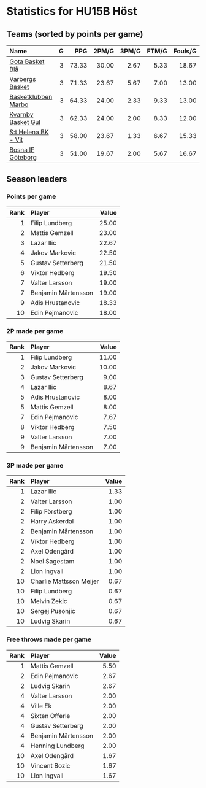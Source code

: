 # Statistics for HU15B Höst

## Teams (sorted by points per game)

| Name | G | PPG | 2PM/G | 3PM/G | FTM/G | Fouls/G |
|:-----|--:|----:|------:|------:|------:|--------:|
| [Gota Basket Blå](hu15b_höst_team_1.md) | 3 | 73.33 | 30.00 | 2.67 | 5.33 | 18.67 |
| [Varbergs Basket](hu15b_höst_team_2.md) | 3 | 71.33 | 23.67 | 5.67 | 7.00 | 13.00 |
| [Basketklubben Marbo](hu15b_höst_team_3.md) | 3 | 64.33 | 24.00 | 2.33 | 9.33 | 13.00 |
| [Kvarnby Basket Gul](hu15b_höst_team_4.md) | 3 | 62.33 | 24.00 | 2.00 | 8.33 | 12.00 |
| [S:t Helena BK - Vit](hu15b_höst_team_5.md) | 3 | 58.00 | 23.67 | 1.33 | 6.67 | 15.33 |
| [Bosna IF Göteborg](hu15b_höst_team_6.md) | 3 | 51.00 | 19.67 | 2.00 | 5.67 | 16.67 |

## Season leaders

### Points per game

| Rank | Player | Value |
|----:|:-------|------:|
| 1 | Filip Lundberg | 25.00 |
| 2 | Mattis Gemzell | 23.00 |
| 3 | Lazar Ilic | 22.67 |
| 4 | Jakov Markovic | 22.50 |
| 5 | Gustav Setterberg | 21.50 |
| 6 | Viktor Hedberg | 19.50 |
| 7 | Valter Larsson | 19.00 |
| 7 | Benjamin Mårtensson | 19.00 |
| 9 | Adis Hrustanovic | 18.33 |
| 10 | Edin Pejmanovic | 18.00 |

### 2P made per game

| Rank | Player | Value |
|----:|:-------|------:|
| 1 | Filip Lundberg | 11.00 |
| 2 | Jakov Markovic | 10.00 |
| 3 | Gustav Setterberg | 9.00 |
| 4 | Lazar Ilic | 8.67 |
| 5 | Adis Hrustanovic | 8.00 |
| 5 | Mattis Gemzell | 8.00 |
| 7 | Edin Pejmanovic | 7.67 |
| 8 | Viktor Hedberg | 7.50 |
| 9 | Valter Larsson | 7.00 |
| 9 | Benjamin Mårtensson | 7.00 |

### 3P made per game

| Rank | Player | Value |
|----:|:-------|------:|
| 1 | Lazar Ilic | 1.33 |
| 2 | Valter Larsson | 1.00 |
| 2 | Filip Förstberg | 1.00 |
| 2 | Harry Askerdal | 1.00 |
| 2 | Benjamin Mårtensson | 1.00 |
| 2 | Viktor Hedberg | 1.00 |
| 2 | Axel Odengård | 1.00 |
| 2 | Noel Sagestam | 1.00 |
| 2 | Lion Ingvall | 1.00 |
| 10 | Charlie Mattsson Meijer | 0.67 |
| 10 | Filip Lundberg | 0.67 |
| 10 | Melvin Zekic | 0.67 |
| 10 | Sergej Pusonjic | 0.67 |
| 10 | Ludvig Skarin | 0.67 |

### Free throws made per game

| Rank | Player | Value |
|----:|:-------|------:|
| 1 | Mattis Gemzell | 5.50 |
| 2 | Edin Pejmanovic | 2.67 |
| 2 | Ludvig Skarin | 2.67 |
| 4 | Valter Larsson | 2.00 |
| 4 | Ville Ek | 2.00 |
| 4 | Sixten Offerle | 2.00 |
| 4 | Gustav Setterberg | 2.00 |
| 4 | Benjamin Mårtensson | 2.00 |
| 4 | Henning Lundberg | 2.00 |
| 10 | Axel Odengård | 1.67 |
| 10 | Vincent Bozic | 1.67 |
| 10 | Lion Ingvall | 1.67 |

